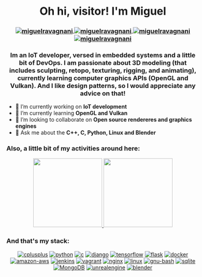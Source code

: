 <h1 align="center">Oh hi, visitor! I'm Miguel</h1>

<h3 align="center">

<a href="miguel.ravagnani@gmail.com" target="blank">
<img align="center" src="https://img.shields.io/badge/miguel.ravagnani@gmail.com-A10088?style=for-the-badge&logo=gmail&logoColor=A10088&labelColor=ffffff" alt="miguelravagnani" />
</a>

<a href="https://twitter.com/miguelravagnani" target="blank">
<img align="center" src="https://img.shields.io/badge/-LinkedIn-A10088?style=for-the-badge&logo=LinkedIn&logoColor=A10088&labelColor=ffffff" alt="miguelravagnani" />
</a>
  
<a href="https://twitter.com/miguelravagnani" target="blank">
<img align="center" src="https://img.shields.io/badge/-Twitter-A10088?style=for-the-badge&logo=Twitter&logoColor=A10088&labelColor=ffffff" alt="miguelravagnani" />
</a>
    
<a href="https://www.artstation.com/miguelravagnani" target="blank">
<img align="center" src="https://img.shields.io/badge/-Artstation-A10088?style=for-the-badge&logo=Artstation&logoColor=A10088&labelColor=ffffff" alt="miguelravagnani" />
</a>

</h3>


<h3 align="center">Im an IoT developer, versed in embedded systems and a little bit of DevOps. I am passionate about 3D modeling (that includes sculpting, retopo, texturing, rigging, and animating), currently learning computer graphics APIs (OpenGL and Vulkan). And I like design patterns, so I would appreciate any advice on that!</h3>



- 🔭 I’m currently working on **IoT development**
- 🌱 I’m currently learning **OpenGL and Vulkan**
- 👯 I’m looking to collaborate on **Open source rendereres and graphics engines**
- 💬 Ask me about the **C++, C, Python, Linux and Blender**

<h3 align="left">Also, a little bit of my activities around here:</h3>

<p align="center">
<a href="https://github.com/MiguelRavagnani">
<img height="180em" src="https://github-readme-stats.vercel.app/api?username=MiguelRavagnani&theme=synthwave&show_icons=true" />
<img height="180em" src="https://github-readme-stats.vercel.app/api/top-langs/?username=MiguelRavagnani&theme=synthwave&langs_count=6&layout=compact" />
</a>
</p>

<h3 align="left">And that's my stack:</h3>
<p align="center">
<a href="https://www.cplusplus.com/"><img src="https://img.shields.io/badge/C++-A10088.svg?style=for-the-badge&logo=cplusplus&logoColor=A10088&labelColor=ffffff" alt="cplusplus"></a>
<a href="https://www.python.org/"><img src="https://img.shields.io/badge/python-A10088.svg?style=for-the-badge&logo=python&logoColor=A10088&labelColor=ffffff" alt="python"></a>
<a href="https://www.cprogramming.com/"><img src="https://img.shields.io/badge/Ansi C-A10088.svg?style=for-the-badge&logo=c&logoColor=A10088&labelColor=ffffff" alt="c"></a>
<a href="https://www.djangoproject.com/"><img src="https://img.shields.io/badge/django-A10088.svg?style=for-the-badge&logo=django&logoColor=A10088&labelColor=ffffff" alt="django"></a>
<a href="https://www.tensorflow.org/federated"><img src="https://img.shields.io/badge/tensorflow-A10088?style=for-the-badge&logo=tensorflow&logoColor=A10088&labelColor=ffffff" alt="tensorflow"></a>
<a href="https://flask.palletsprojects.com/en/2.0.x/"><img src="https://img.shields.io/badge/flask-A10088?style=for-the-badge&logo=flask&logoColor=A10088&labelColor=ffffff" alt="flask"></a>
<a href="https://www.docker.com/"><img src="https://img.shields.io/badge/docker-A10088.svg?style=for-the-badge&logo=docker&logoColor=A10088&labelColor=ffffff" alt="docker"></a>
<a href="https://aws.amazon.com/"><img src="https://img.shields.io/badge/AWS-A10088?style=for-the-badge&logo=amazon-aws&logoColor=A10088&labelColor=ffffff" alt="amazon-aws"></a>
<a href="https://www.jenkins.io/"><img src="https://img.shields.io/badge/Jenkins-A10088?style=for-the-badge&logo=jenkins&logoColor=A10088&labelColor=ffffff" alt="jenkins"></a>
<a href="https://www.vagrantup.com/"><img src="https://img.shields.io/badge/vagrant-A10088?style=for-the-badge&logo=vagrant&logoColor=A10088&labelColor=ffffff" alt="vagrant"></a>
<a href="https://www.nginx.com/"><img src="https://img.shields.io/badge/nginx-A10088?style=for-the-badge&logo=nginx&logoColor=A10088&labelColor=ffffff" alt="nginx"></a>
<a href="https://www.linux.org/"><img src="https://img.shields.io/badge/linux-A10088?style=for-the-badge&logo=linux&logoColor=A10088&labelColor=ffffff" alt="linux"></a>
<a href="https://www.gnu.org/software/bash/"><img src="https://img.shields.io/badge/Bash-A10088?style=for-the-badge&logo=gnu-bash&logoColor=A10088&labelColor=ffffff" alt="gnu-bash"></a>
<a href="https://sqlite.org/index.html"><img src="https://img.shields.io/badge/sqlite-A10088?style=for-the-badge&logo=sqlite&logoColor=A10088&labelColor=ffffff" alt="sqlite"></a>
<a href="https://www.mongodb.com"><img src="https://img.shields.io/badge/Mongo_DB-A10088?style=for-the-badge&logo=MongoDB&logoColor=A10088&labelColor=ffffff" alt="MongoDB"></a>
<a href="https://www.unrealengine.com/en-US/"><img src="https://img.shields.io/badge/unreal_engine-A10088?style=for-the-badge&logo=unrealengine&logoColor=A10088&labelColor=ffffff" alt="unrealengine"></a>
<a href="https://www.blender.org/"><img src="https://img.shields.io/badge/blender-A10088.svg?style=for-the-badge&logo=blender&logoColor=A10088&labelColor=ffffff" alt="blender"></a>
